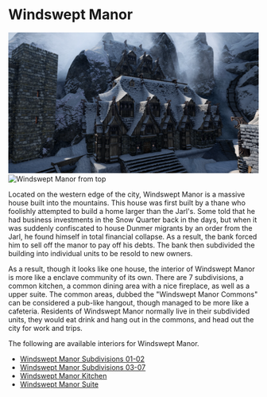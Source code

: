 # Windswept Manor

![](/windhelm/pics/windsweptoutside.png?raw=true "Windswept Manor")
![](/windhelm/pics/windsweptoutsidetop.png?raw=true "Windswept Manor from top")

Located on the western edge of the city, Windswept Manor is a massive house built into the mountains. This house was first built by a thane who foolishly attempted to build a home larger than the Jarl's. Some told that he had business investments in the Snow Quarter back in the days, but when it was suddenly confiscated to house Dunmer migrants by an order from the Jarl, he found himself in total financial collapse. As a result, the bank forced him to sell off the manor to pay off his debts. The bank then subdivided the building into individual units to be resold to new owners.

As a result, though it looks like one house, the interior of Windswept Manor is more like a enclave community of its own. There are 7 subdivisions, a common kitchen, a common dining area with a nice fireplace, as well as a upper suite. The common areas, dubbed the "Windswept Manor Commons" can be considered a pub-like hangout, though managed to be more like a cafeteria. Residents of Windswept Manor normally live in their subdivided units, they would eat drink and hang out in the commons, and head out the city for work and trips.

The following are available interiors for Windswept Manor.

* [Windswept Manor Subdivisions 01-02](/windhelm/details/windswept/subdivision1-2.md)
* [Windswept Manor Subdivisions 03-07](/windhelm/details/windswept/subdivision3-7.md)
* [Windswept Manor Kitchen](/windhelm/details/windswept/kitchen.md)
* [Windswept Manor Suite](/windhelm/details/windswept/suite.md)